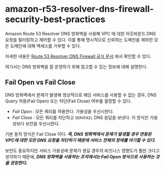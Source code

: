 # amazon-r53-resolver-dns-firewall-security-best-practices

Amazon Route 53 Resolver DNS 방화벽을 사용해 VPC 에 대한 아웃바운드 DNS 요청을 필터링하고 제어할 수 있다.
이를 통해 명시적으로 신뢰하는 도메인을 제외한 모든 도메인에 대해 액세스를 거부할 수 있다.

자세한 내용은 [Route 53 Resolver DNS Firewall 공식 문서](https://docs.aws.amazon.com/ko_kr/Route53/latest/DeveloperGuide/resolver-dns-firewall.html) 에서 확인할 수 있다.

여기서는 DNS 방화벽을 잘 운영하기 위해 참고할 수 있는 정보에 대해 설명한다.

## Fail Open vs Fail Close

DNS 방화벽에서 문제가 발생해 정상적으로 해당 서비스를 사용할 수 없는 경우, DNS Query 허용(Fail Open) 또는 차단(Fail Close) 여부를 결정할 수 있다.

* *Fail Open* : 모든 쿼리를 허용한다. 가용성을 우선시한다.
* *Fail Close* : 모든 쿼리를 차단하고 `SERVFAIL` DNS 응답을 보낸다. 이 방식은 가용성보다 보안을 우선시한다.

기본 동작 방식은 Fail Close 이다. ***즉, DNS 방화벽에서 문제가 발생할 경우 연동된 VPC에 대한 모든 DNS 요청을 차단하기 때문에 서비스 전체의 장애를 야기할 수 있다.***

보안도 중요하지만 서비스 가용성에 문제가 생길 경우의 비즈니스 영향도가 훨씬 크다고 생각하기 때문에, ***DNS 방화벽을 사용하는 조직에서는 Fail Open 방식으로 사용하는 것을 권장한다.***
